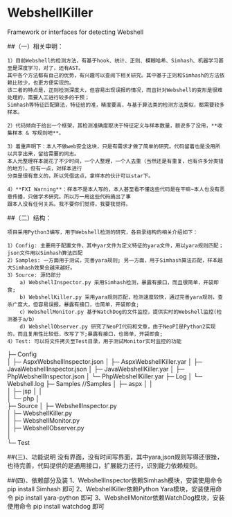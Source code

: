 # WebshellKiller
Framework or interfaces for detecting Webshell

##（一）相关申明：
	
	1）目前Webshell的检测方法，有基于hook、统计、正则、模糊哈希、Simhash、机器学习甚至是深度学习，对了，还有AST。
	其中各个方法都有自己的优势，有兴趣可以查阅下相关研究。其中基于正则和Simhash的方法依赖比较少，也更方便实现的。
	该二者的特点是，正则检测深度大，但容易出现误报的情况，而且针对Webshell的变形是很难处理的，需要人工进行较多的干预；
	Simhash等特征匹配算法，特征给的准，精度要高，与基于算法类的检测方法类似，都需要较多样本。

	2）代码倾向于给出一个框架，其检测准确度取决于特征定义与样本数量，额说多了没用，**收集样本 & 写规则吧**。

	3）着重声明下：本人不做web安全这块，只是有需求才做了简单的研究。代码留着也是没用所以共享出来，留给需要的同志。
	本人光整理样本就花了不少时间，一个人整理，一个人去重（当然还是有重复，也有许多分类错的地方）。但有一点，对样本进行
	分类是很有意义的，所以凭借这点，拿样本的伙计可以star下。

	4）**FXI Warning**：样本不是本人写的，本人甚至看不懂这些代码是在干嘛~本人也没有恶意传播，只做学术研究。所以万一用这些代码搞出了事
	跟本人没有任何关系。我不要你们觉得，我要我觉得。

##（二）结构：
	
	项目采用Python3编写，用于Webshell检测的研究，各目录结构的相关介绍如下：

	1）Config: 主要用于配置文件，其中yar文件为定义特征的yara文件，用以yara规则匹配；json文件用以Simhash算法匹配
	2）Samples: 一方面用于测试，完善yara规则; 另一方面，用于Simhash算法匹配，样本越大Simhash效果会越来越好。
	3）Source: 源码部分
		a) WebshellInspector.py 采用Simhash检测，暴露有接口，而且很简单，开袋即食;
		b) WebshellKiller.py 采用yara规则匹配，检测速度较快，通过完善yara规则，查杀广度大，但容易误报。暴露有接口，也简单，开袋即食;
		c）WebshellMonitor.py 基于WatchDog的文件监控，提供实时的Webshell监控(检测基于a/b）
		d) WebshellObserver.py 研究了NeoPI代码和文章，由于NeoPI是Python2实现的，而且复用性比较低，改写了下;暴露有接口，也简单，开袋即食;
	4）Test: 可以将文件拷贝至Test目录，用于测试Monitor实时监控的功能

├─ Config     
│    ├─ AspxWebshellInspector.json
│    ├─ AspxWebshellKiller.yar
│    ├─ JavaWebshellInspector.json
│    ├─ JavaWebshellKiller.yar
│    ├─ PhpWebshellInspector.json
│    └─ PhpWebshellKiller.yar
├─ Log
│    └─ Webshell.log
├─ Samples    //Samples
│    ├─ aspx
│    │    
│    ├─ jsp
│    │    
│    └─ php
│           
├─ Source
│    ├─ WebshellInspector.py  
│    ├─ WebshellKiller.py     
│    ├─ WebshellMonitor.py 	  
│    ├─ WebshellObserver.py  
│    
└─ Test 

##(三)、功能说明
	没有界面，没有时间写界面，其中yara,json规则写得还很挫，也待完善，代码提供的是通用接口，扩展能力还行，识别能力依赖规则。

##(四)、依赖部分及装
	1、WebshellInspector依赖Simhash模块，安装使用命令 pip install Simhash 即可
	2、WebshellKiller依赖Python Yara模块，安装使用命令 pip install yara-python 即可
	3、WebshellMonitor依赖WatchDog模块，安装使用命令 pip install watchdog 即可
       
